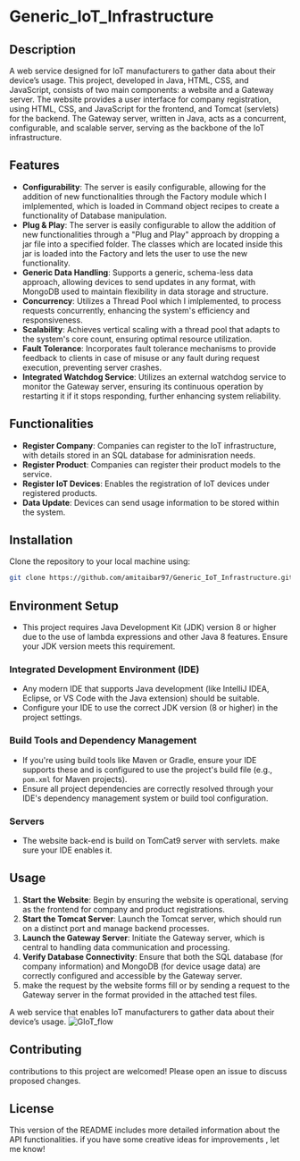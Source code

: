 # Generic_IoT_Infrastructure
## Description
A web service designed for IoT manufacturers to gather data about their device’s usage. This project, developed in Java, HTML, CSS, and JavaScript, consists of two main components: a website and a Gateway server. The website provides a user interface for company registration, using HTML, CSS, and JavaScript for the frontend, and Tomcat (servlets) for the backend. The Gateway server, written in Java, acts as a concurrent, configurable, and scalable server, serving as the backbone of the IoT infrastructure.

## Features
- **Configurability**: The server is easily configurable, allowing for the addition of new functionalities through the Factory module which I imlplemented, which is loaded in Command object recipes to create a functionality of Database manipulation.
- **Plug & Play**: The server is easily configurable to allow the addition of new functionalities through a "Plug and Play" approach by dropping a jar file into a specified folder. The classes which are located inside this jar is loaded into the Factory and lets the user to use the new functionality.
- **Generic Data Handling**: Supports a generic, schema-less data approach, allowing devices to send updates in any format, with MongoDB used to maintain flexibility in data storage and structure.
- **Concurrency**: Utilizes a Thread Pool which I imlplemented, to process requests concurrently, enhancing the system's efficiency and responsiveness.
- **Scalability**: Achieves vertical scaling with a thread pool that adapts to the system's core count, ensuring optimal resource utilization.
- **Fault Tolerance**: Incorporates fault tolerance mechanisms to provide feedback to clients in case of misuse or any fault during request execution, preventing server crashes.
- **Integrated Watchdog Service**: Utilizes an external watchdog service to monitor the Gateway server, ensuring its continuous operation by restarting it if it stops responding, further enhancing system reliability.

## Functionalities
- **Register Company**: Companies can register to the IoT infrastructure, with details stored in an SQL database for adminisration needs.
- **Register Product**: Companies can register their product models to the service.
- **Register IoT Devices**: Enables the registration of IoT devices under registered products.
- **Data Update**: Devices can send usage information to be stored within the system.

## Installation
Clone the repository to your local machine using:
```bash
git clone https://github.com/amitaibar97/Generic_IoT_Infrastructure.git
```
## Environment Setup
- This project requires Java Development Kit (JDK) version 8 or higher due to the use of lambda expressions and other Java 8 features. Ensure your JDK version meets this requirement.

### Integrated Development Environment (IDE)
- Any modern IDE that supports Java development (like IntelliJ IDEA, Eclipse, or VS Code with the Java extension) should be suitable.
- Configure your IDE to use the correct JDK version (8 or higher) in the project settings.

### Build Tools and Dependency Management
- If you're using build tools like Maven or Gradle, ensure your IDE supports these and is configured to use the project's build file (e.g., `pom.xml` for Maven projects).
- Ensure all project dependencies are correctly resolved through your IDE's dependency management system or build tool configuration.

### Servers
- The website back-end is build on TomCat9 server with servlets. make sure your IDE enables it.

## Usage
1. **Start the Website**: Begin by ensuring the website is operational, serving as the frontend for company and product registrations.
2. **Start the Tomcat Server**: Launch the Tomcat server, which should run on a distinct port and manage backend processes.
3. **Launch the Gateway Server**: Initiate the Gateway server, which is central to handling data communication and processing.
4. **Verify Database Connectivity**: Ensure that both the SQL database (for company information) and MongoDB (for device usage data) are correctly configured and accessible by the Gateway server.
5. make the request by the website forms fill or by sending a request to the Gateway server in the format provided in the attached test files.

A web service that enables IoT manufacturers to gather data about their device’s usage.
![GIoT_flow](https://github.com/amitaibar97/Generic_IoT_Infrastructure/assets/89575092/c6640299-229e-43af-a8d8-56f40e630f68)

## Contributing
contributions to this project are welcomed! Please open an issue to discuss proposed changes.

## License
This version of the README includes more detailed information about the API functionalities. if you have some creative ideas for improvements , let me know!
